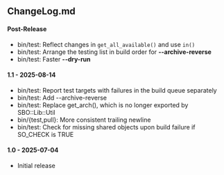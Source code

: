 ## ChangeLog.md

#### Post-Release
  * bin/test: Reflect changes in `get_all_available()` and use `in()`
  * bin/test: Arrange the testing list in build order for **\--archive-reverse**
  * bin/test: Faster **\--dry-run**

#### 1.1 - 2025-08-14
  * bin/test: Report test targets with failures in the build queue separately
  * bin/test: Add --archive-reverse
  * bin/test: Replace get_arch(), which is no longer exported by SBO::Lib::Util
  * bin/{test,pull}: More consistent trailing newline
  * bin/test: Check for missing shared objects upon build failure if SO_CHECK is TRUE

#### 1.0 - 2025-07-04
  * Initial release
